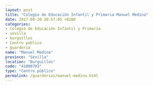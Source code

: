 ```yaml
---
layout: post
title: "Colegio de Educación Infantil y Primaria Manuel Medina"
date: 2017-09-20 20:57:05 +0200
categories:
- Colegio de Educación Infantil y Primaria
- sevilla
- burguillos
- Centro público
- guarderia
name: "Manuel Medina"
province: "Sevilla"
location: "Burguillos"
code: "41000703"
type: "Centro público"
permalink: /guarderias/manuel-medina.html
---
```

